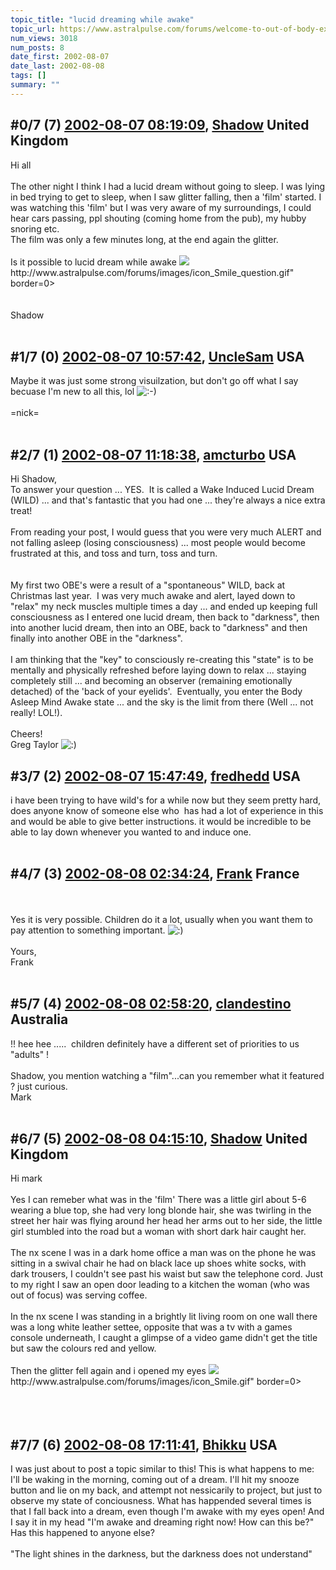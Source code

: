 ```yaml
---
topic_title: "lucid dreaming while awake"
topic_url: https://www.astralpulse.com/forums/welcome-to-out-of-body-experiences!/lucid-dreaming-while-awake
num_views: 3018
num_posts: 8
date_first: 2002-08-07
date_last: 2002-08-08
tags: []
summary: ""
---
```


## \#0/7 (7) [2002-08-07 08:19:09](https://www.astralpulse.com/forums/index.php?msg=117360), [Shadow](https://www.astralpulse.com/forums/profile/?u=860) United Kingdom ##
<section>
Hi all
<br>
<br>
The other night I think I had a lucid dream without going to sleep. I was lying in bed trying to get to sleep, when I saw glitter falling, then a 'film' started. I was watching this 'film' but I was very aware of my surroundings, I could hear cars passing, ppl shouting (coming home from the pub), my hubby snoring etc.
<br>
The film was only a few minutes long, at the end again the glitter.
<br>
<br>
Is it possible to lucid dream while awake
<img class="bbc_link" href="http://www.astralpulse.com/forums/images/icon_Smile_question.gif" rel="noopener" src='"&lt;a' target="_blank"/>
http://www.astralpulse.com/forums/images/icon_Smile_question.gif" border=0&gt;
<br>
<br>
<br>
Shadow
<br>
<br>
</section>

## \#1/7 (0) [2002-08-07 10:57:42](https://www.astralpulse.com/forums/index.php?msg=10211), [UncleSam](https://www.astralpulse.com/forums/profile/?u=967) USA ##
<section>
Maybe it was just some strong visuilzation, but don't go off what I say becuase I'm new to all this, lol
<img alt=":-)" class="smiley" src="https://www.astralpulse.com/forums/Smileys/fugue/smiley.png" title="Smiley"/>
<br>
<br>
=nick=
<br>
<br>
</section>

## \#2/7 (1) [2002-08-07 11:18:38](https://www.astralpulse.com/forums/index.php?msg=10216), [amcturbo](https://www.astralpulse.com/forums/profile/?u=803) USA ##
<section>
Hi Shadow,
<br>
To answer your question ... YES.  It is called a Wake Induced Lucid Dream (WILD) ... and that's fantastic that you had one ... they're always a nice extra treat!
<br>
<br>
From reading your post, I would guess that you were very much ALERT and not falling asleep (losing consciousness) ... most people would become frustrated at this, and toss and turn, toss and turn.
<br>
<br>
<br>
My first two OBE's were a result of a "spontaneous" WILD, back at Christmas last year.  I was very much awake and alert, layed down to "relax" my neck muscles multiple times a day ... and ended up keeping full consciousness as I entered one lucid dream, then back to "darkness", then into another lucid dream, then into an OBE, back to "darkness" and then finally into another OBE in the "darkness".
<br>
<br>
I am thinking that the "key" to consciously re-creating this "state" is to be mentally and physically refreshed before laying down to relax ... staying completely still ... and becoming an observer (remaining emotionally detached) of the 'back of your eyelids'.  Eventually, you enter the Body Asleep Mind Awake state ... and the sky is the limit from there (Well ... not really! LOL!).
<br>
<br>
Cheers!
<br>
Greg Taylor
<img alt=":)" class="smiley" src="https://www.astralpulse.com/forums/Smileys/fugue/smiley.png" title="Smiley"/>
</section>

## \#3/7 (2) [2002-08-07 15:47:49](https://www.astralpulse.com/forums/index.php?msg=10231), [fredhedd](https://www.astralpulse.com/forums/profile/?u=692) USA ##
<section>
i have been trying to have wild's for a while now but they seem pretty hard, does anyone know of someone else who  has had a lot of experience in this and would be able to give better instructions. it would be incredible to be able to lay down whenever you wanted to and induce one.
<br>
<br>
</section>

## \#4/7 (3) [2002-08-08 02:34:24](https://www.astralpulse.com/forums/index.php?msg=10248), [Frank](https://www.astralpulse.com/forums/profile/?u=359) France ##
<section>
<br>
<br>
Yes it is very possible. Children do it a lot, usually when you want them to pay attention to something important.
<img alt=":)" class="smiley" src="https://www.astralpulse.com/forums/Smileys/fugue/smiley.png" title="Smiley"/>
<br>
<br>
Yours,
<br>
Frank
<br>
<br>
</section>

## \#5/7 (4) [2002-08-08 02:58:20](https://www.astralpulse.com/forums/index.php?msg=10252), [clandestino](https://www.astralpulse.com/forums/profile/?u=691) Australia ##
<section>
!! hee hee .....  children definitely have a different set of priorities to us "adults" !
<br>
<br>
Shadow, you mention watching a "film"...can you remember what it featured ? just curious.
<br>
Mark
<br>
<br>
</section>

## \#6/7 (5) [2002-08-08 04:15:10](https://www.astralpulse.com/forums/index.php?msg=10257), [Shadow](https://www.astralpulse.com/forums/profile/?u=860) United Kingdom ##
<section>
Hi mark
<br>
<br>
Yes I can remeber what was in the 'film' There was a little girl about 5-6 wearing a blue top, she had very long blonde hair, she was twirling in the street her hair was flying around her head her arms out to her side, the little girl stumbled into the road but a woman with short dark hair caught her.
<br>
<br>
The nx scene I was in a dark home office a man was on the phone he was sitting in a swival chair he had on black lace up shoes white socks, with dark trousers, I couldn't see past his waist but saw the telephone cord. Just to my right I saw an open door leading to a kitchen the woman (who was out of focus) was serving coffee.
<br>
<br>
In the nx scene I was standing in a brightly lit living room on one wall there was a long white leather settee, opposite that was a tv with a games console underneath, I caught a glimpse of a video game didn't get the title but saw the colours red and yellow.
<br>
<br>
Then the glitter fell again and i opened my eyes
<img class="bbc_link" href="http://www.astralpulse.com/forums/images/icon_Smile.gif" rel="noopener" src='"&lt;a' target="_blank"/>
http://www.astralpulse.com/forums/images/icon_Smile.gif" border=0&gt;
<br>
<br>
<br>
<br>
</section>

## \#7/7 (6) [2002-08-08 17:11:41](https://www.astralpulse.com/forums/index.php?msg=10301), [Bhikku](https://www.astralpulse.com/forums/profile/?u=132) USA ##
<section>
I was just about to post a topic similar to this! This is what happens to me: I'll be waking in the morning, coming out of a dream. I'll hit my snooze button and lie on my back, and attempt not nessicarily to project, but just to observe my state of conciousness. What has happended several times is that I fall back into a dream, even though I'm awake with my eyes open! And I say it in my head "I'm awake and dreaming right now! How can this be?" Has this happened to anyone else?
<br>
<br>
"The light shines in the darkness, but the darkness does not understand"
</section>